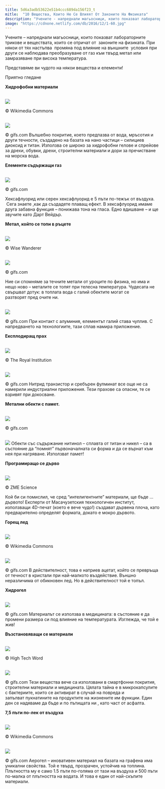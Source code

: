 ```yaml
---
title: 5d6a3adb53622e51b4ccc689da156f23_t
mitle:  "10 Вещества, Които Не Се Влияят От Законите На Физиката"
description: "Учените - напреднали магьосници, които показват лабораторните трикове и веществата, които се отричат от  законите на физиката. При някои от тях настъпва  промяна п"
image: "https://cdnone.netlify.com/db/2016/12/1-60.jpg"
---
```


 <p>Учените – напреднали магьосници, които показват лабораторните трикове и веществата, които се отричат от  законите на физиката. При някои от тях настъпва  промяна под влияние на външните  условия при други се наблюдава преобразуване от газ към твърд метал или замразяване при висока температура.</p>       <p>Представяме ви чудото на някои вещества и елементи!</p> <p>Приятно гледане</p> <p><strong>Хидрофобни материали</strong></p>       <br/><img src="https://cdnone.netlify.com/db/2016/12/1-60.jpg"/><br/><p>© Wikimedia Commons</p> <p> <br/><img src="https://cdnone.netlify.com/db/-000//1/rV64ow40inettoolsnetcropimage-1475757593.gif"/></p> <p>© gifs.com Вълшебно покритие, което предпазва от вода, мръсотия и други течности, създадено на базата на нано частици – силициев диоксид и титан. Използва се широко за хидрофобни гелове и спрейове за дрехи, обувки, дрехи, строителни материали и дори за пречистване на морска вода.</p>  <p><strong>Елементи съдържащи газ</strong></p>      <p><strong>  <br/><img src="https://cdnone.netlify.com/db/-000//1/MrIJ2sp0inettoolsnetcropimage-1475757745.gif"/></strong></p> <p>© gifs.com</p> <p>Хексафлуорид или серен хексафлуорид е 5 пъти по-тежък от въздуха.  Сега знаете ,как да създадете плаващ ефект. В хексафлуорид имаме друга забавна функция – понижава тона на гласа. Едно вдишване – и ще звучите като Дарт Вейдър.</p>  <p><strong>Метал, който се топи в ръцете</strong></p>  <br/><img src="https://cdnone.netlify.com/db/2016/12/2-37.jpg"/><br/><p>© Wise Wanderer</p> <p> <br/><img src="https://cdnone.netlify.com/db/-000//1/2Npbyvo9inettoolsnetcropimage-1475759144.gif"/></p>      <p>© gifs.com</p> <p>Ние си спомняме за течните метали от уроците по физика, но има и нещо ново – металите се топят при телесна температура. Чудесата не свършват дотук: в топлата вода с галий обектите могат се разтворят пред очите ни.</p> <p> <br/><img src="https://cdnone.netlify.com/db/-000//1/gif10-1475746277.gif"/></p> <p>© gifs.com При контакт с алуминия, елементът галий става чуплив. С напредването на технологиите, тази сплав намира приложение.</p>      <p><strong>Експлодиращ прах</strong></p>  <br/><img src="https://cdnone.netlify.com/db/2016/12/3-59.jpg"/><br/><p>© The Royal Institution</p> <p> <br/><img src="https://cdnone.netlify.com/db/-000//1/gif-1475743876.gif"/></p> <p>© gifs.com Нитрид транзистор и сребърен фулминат все още не са намерили индустриални приложения. Тези прахове са опасни, те се взривят при докосване.</p>  <p><strong>Метални обекти с памет.</strong></p> <p> <br/><img src="https://cdnone.netlify.com/db/2016/12/4-60.jpg"/><br/></p> <p>© gifs.com</p> <p> <br/><img src="https://cdnone.netlify.com/db/-000//1/SC35gOuDinettoolsnetcropimage-1475756436.gif"/> Обекти със съдържание нитинол – сплавта от титан и никел – са в състояние да “помнят” първоначалната си форма и да се върнат към нея при нагряване. Използват памет!</p>  <p><strong>Програмиращо се дърво</strong></p> <p><strong> <br/><img src="https://cdnone.netlify.com/db/-000//1/tumblr_ndfvz6xkP71qav3uso3_r1_500-1475732673.gif"/></strong></p> <p>© ZME Science</p> <p>Кой би си помислил, че сред “интелигентните” материали, ще бъде … дървото! Експерти от Масачузетския технологичен институт, използващи 4D-печат (което е вече чудо!) създават дървена плоча, като предварително определят формата, докато е мокро дървото.</p> <p><strong>Горещ лед</strong></p>  <br/><img src="https://cdnone.netlify.com/db/2016/12/5-57.jpg"/><br/><p>© Wikimedia Commons</p> <p> <br/><img src="https://cdnone.netlify.com/db/-000//1/gif3-1475744643.gif"/></p> <p>© gifs.com В действителност, това е натриев ацетат, който се превръща от течност в кристали при най-малкото въздействие. Външно неразличима от обикновен лед. Но в действителност той е топъл.</p>  <p><strong>Хидрогел</strong></p> <p> <br/><img src="https://cdnone.netlify.com/db/-000//1/gif4-1475744783.gif"/></p> <p>© gifs.com Материалът се използва в медицината: в състояние е да промени размера си под влияние на температурата. Изглежда, че той е жив!</p> <p><strong>Възстановяващи се материали</strong></p>  <br/><img src="https://cdnone.netlify.com/db/2016/12/6-57.jpg"/><br/><p>© High Tech Word</p> <p> <br/><img src="https://cdnone.netlify.com/db/-000//1/gif11-1475757221.gif"/></p> <p>© gifs.com Тези вещества вече са използвани в смартфонни покрития, строителни материали и медицината. Цялата тайна е в микрокапсулите с бактериите, които се активират в случай на повреда и запълват пукнатините на продуктите на жизнените им функции. Един ден се надяваме да бъде и по пътищата ни , като част от асфалта. <strong> </strong></p> <p><strong>7,5 пъти по-лек от въздуха</strong></p>  <br/><img src="https://cdnone.netlify.com/db/2016/12/7-50.jpg"/><br/><p>© Wikimedia Commons</p>  <p> <br/><img src="https://cdnone.netlify.com/db/-000//1/gif6-1475745465.gif"/></p> <p>© gifs.com Аерогел – иновативен материал на базата на графена има уникални свойства. Той е твърд, прозрачен, устойчив на топлина. Плътността му е само 1.5 пъти по-голяма от тази на въздуха и 500 пъти по-малка от плътността на водата. И това е един от най-скъпите материали.</p>       